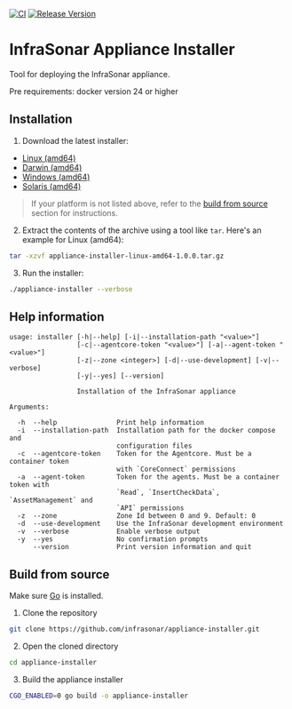 [![CI](https://github.com/infrasonar/appliance-installer/workflows/CI/badge.svg)](https://github.com/infrasonar/appliance-installer/actions)
[![Release Version](https://img.shields.io/github/release/infrasonar/appliance-installer)](https://github.com/infrasonar/appliance-installer/releases)

# InfraSonar Appliance Installer

Tool for deploying the InfraSonar appliance.

Pre requirements: docker version 24 or higher

## Installation

1. Download the latest installer:

- [Linux (amd64)](https://github.com/infrasonar/appliance-installer/releases/download/v1.0.0/appliance-installer-linux-amd64-1.0.0.tar.gz)
- [Darwin (amd64)](https://github.com/infrasonar/appliance-installer/releases/download/v1.0.0/appliance-installer-darwin-amd64-1.0.0.tar.gz)
- [Windows (amd64)](https://github.com/infrasonar/appliance-installer/releases/download/v1.0.0/appliance-installer-windows-amd64-1.0.0.zip)
- [Solaris (amd64)](https://github.com/infrasonar/appliance-installer/releases/download/v1.0.0/appliance-installer-solaris-amd64-1.0.0.tar.gz)

> If your platform is not listed above, refer to the [build from source](#build-from-source) section for instructions.

2. Extract the contents of the archive using a tool like `tar`. Here's an example for Linux (amd64):
```bash
tar -xzvf appliance-installer-linux-amd64-1.0.0.tar.gz
```

3. Run the installer:

```bash
./appliance-installer --verbose
```

## Help information

```
usage: installer [-h|--help] [-i|--installation-path "<value>"]
                 [-c|--agentcore-token "<value>"] [-a|--agent-token "<value>"]
                 [-z|--zone <integer>] [-d|--use-development] [-v|--verbose]
                 [-y|--yes] [--version]

                 Installation of the InfraSonar appliance

Arguments:

  -h  --help               Print help information
  -i  --installation-path  Installation path for the docker compose and
                           configuration files
  -c  --agentcore-token    Token for the Agentcore. Must be a container token
                           with `CoreConnect` permissions
  -a  --agent-token        Token for the agents. Must be a container token with
                           `Read`, `InsertCheckData`, `AssetManagement` and
                           `API` permissions
  -z  --zone               Zone Id between 0 and 9. Default: 0
  -d  --use-development    Use the InfraSonar development environment
  -v  --verbose            Enable verbose output
  -y  --yes                No confirmation prompts
      --version            Print version information and quit
```

## Build from source

Make sure [Go](https://go.dev/doc/install) is installed.

1. Clone the repository
```bash
git clone https://github.com/infrasonar/appliance-installer.git
```

2. Open the cloned directory
```bash
cd appliance-installer
```

3. Build the appliance installer
```bash
CGO_ENABLED=0 go build -o appliance-installer
```

